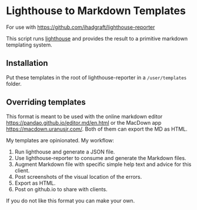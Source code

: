 # Lighthouse to Markdown Templates

For use with https://github.com/ihadgraft/lighthouse-reporter


This script runs [lighthouse](https://developers.google.com/web/tools/lighthouse/) and provides the result to a primitive markdown templating system.

## Installation

Put these templates in the root of lighthouse-reporter in a `/user/templates` folder.

## Overriding templates

This format is meant to be used with the online markdown editor https://pandao.github.io/editor.md/en.html or the MacDown app https://macdown.uranusjr.com/. Both of them can export the MD as HTML.

My templates are opinionated. My workflow:

1. Run lighthouse and generate a JSON file.
2. Use lighthouse-reporter to consume and generate the Markdown files.
3. Augment Markdown file with specific simple help text and advice for this client.
4. Post screenshots of the visual location of the errors.
5. Export as HTML.
6. Post on github.io to share with clients.

If you do not like this format you can make your own.
